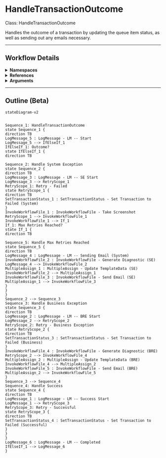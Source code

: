 # HandleTransactionOutcome
Class: HandleTransactionOutcome

Handles the outcome of a transaction by updating the queue item status, as well as sending out any emails necessary.

<hr />

## Workflow Details
<details>
    <summary>
    <b>Namespaces</b>
    </summary>

    - GlobalConstantsNamespace
- GlobalVariablesNamespace
- System
- System.Activities
- System.Activities.Statements
- System.Collections
- System.Collections.Generic
- System.Collections.ObjectModel
- System.ComponentModel
- System.Linq
- System.Reflection
- System.Runtime.Serialization
- UiPath.Core
- UiPath.Core.Activities


</details>
<details>
    <summary>
    <b>References</b>
    </summary>

    - Microsoft.CSharp
- Microsoft.VisualBasic
- Microsoft.Win32.Primitives
- NPOI
- PresentationFramework
- System
- System.Activities
- System.Collections
- System.ComponentModel
- System.ComponentModel.EventBasedAsync
- System.ComponentModel.Primitives
- System.ComponentModel.TypeConverter
- System.Configuration.ConfigurationManager
- System.Console
- System.Core
- System.Data
- System.Data.Common
- System.Linq
- System.Memory
- System.Memory.Data
- System.ObjectModel
- System.Private.CoreLib
- System.Private.DataContractSerialization
- System.Private.ServiceModel
- System.Private.Uri
- System.Reflection.DispatchProxy
- System.Reflection.Metadata
- System.Reflection.TypeExtensions
- System.Runtime.Serialization
- System.Runtime.Serialization.Formatters
- System.Runtime.Serialization.Primitives
- System.Security.Permissions
- System.ServiceModel
- System.ServiceModel.Activities
- System.Xaml
- System.Xml
- System.Xml.Linq
- UiPath.Studio.Constants
- UiPath.System.Activities
- UiPath.System.Activities.Design
- UiPath.System.Activities.ViewModels
- UiPath.Workflow
- WindowsBase


</details>
<details>
    <summary>
    <b>Arguments</b>
    </summary>

    <table><tr><th>Name</th><th>Direction</th><th>Type</th><th>Description</th></tr><tr><td>in_SystemException</td><td>InArgument</td><td>s:Exception</td><td>The System.Exception object within the Process state.</td></tr><tr><td>in_BusinessException</td><td>InArgument</td><td>ui:BusinessRuleException</td><td>The BusinessRuleException object within the Process state.</td></tr><tr><td>in_TransactionItem</td><td>InArgument</td><td>ui:QueueItem</td><td>The transaction item to update the status for.</td></tr><tr><td>in_Data</td><td>InArgument</td><td>scg:Dictionary<x:String, x:Object></td><td>The dictionary containing the input data and any values added while processing the transaction.</td></tr><tr><td>in_Config</td><td>InArgument</td><td>scg:Dictionary<x:String, x:String></td><td>The Config dictionary loaded during the first run.</td></tr><tr><td>in_TextFiles</td><td>InArgument</td><td>scg:Dictionary<x:String, x:String></td><td>The TextFiles dictionary loaded during the first run.</td></tr></table>
    
</details>

<hr />

## Outline (Beta)

```mermaid
stateDiagram-v2


Sequence_1: HandleTransactionOutcome
state Sequence_1 {
direction TB
LogMessage_5 : LogMessage - LM -- Start
LogMessage_5 --> IfElseIf_1
IfElseIf_1: Outcome?
state IfElseIf_1 {
direction TB

Sequence_2: Handle System Exception
state Sequence_2 {
direction TB
LogMessage_3 : LogMessage - LM -- SE Start
LogMessage_3 --> RetryScope_1
RetryScope_1: Retry - Failed
state RetryScope_1 {
direction TB
SetTransactionStatus_1 : SetTransactionStatus - Set Transaction to Failed (System)
}
InvokeWorkflowFile_1 : InvokeWorkflowFile - Take Screenshot
RetryScope_1 --> InvokeWorkflowFile_1
InvokeWorkflowFile_1 --> If_1
If_1: Max Retries Reached?
state If_1 {
direction TB

Sequence_5: Handle Max Retries Reached
state Sequence_5 {
direction TB
LogMessage_4 : LogMessage - LM -- Sending Email (System)
InvokeWorkflowFile_2 : InvokeWorkflowFile - Generate Diagnostic (SE)
LogMessage_4 --> InvokeWorkflowFile_2
MultipleAssign_1 : MultipleAssign - Update TemplateData (SE)
InvokeWorkflowFile_2 --> MultipleAssign_1
InvokeWorkflowFile_3 : InvokeWorkflowFile - Send Email (SE)
MultipleAssign_1 --> InvokeWorkflowFile_3
}
}
}
Sequence_2 --> Sequence_3
Sequence_3: Handle Business Exception
state Sequence_3 {
direction TB
LogMessage_2 : LogMessage - LM -- BRE Start
LogMessage_2 --> RetryScope_2
RetryScope_2: Retry - Business Exception
state RetryScope_2 {
direction TB
SetTransactionStatus_3 : SetTransactionStatus - Set Transaction to Failed (Business)
}
InvokeWorkflowFile_4 : InvokeWorkflowFile - Generate Diagnostic (BRE)
RetryScope_2 --> InvokeWorkflowFile_4
MultipleAssign_2 : MultipleAssign - Update TemplateData (BRE)
InvokeWorkflowFile_4 --> MultipleAssign_2
InvokeWorkflowFile_5 : InvokeWorkflowFile - Send Email (BRE)
MultipleAssign_2 --> InvokeWorkflowFile_5
}
Sequence_3 --> Sequence_4
Sequence_4: Handle Success
state Sequence_4 {
direction TB
LogMessage_1 : LogMessage - LM -- Success Start
LogMessage_1 --> RetryScope_3
RetryScope_3: Retry - Successful
state RetryScope_3 {
direction TB
SetTransactionStatus_4 : SetTransactionStatus - Set Transaction to Failed (Successful)
}
}
}
LogMessage_6 : LogMessage - LM -- Completed
IfElseIf_1 --> LogMessage_6
}
```